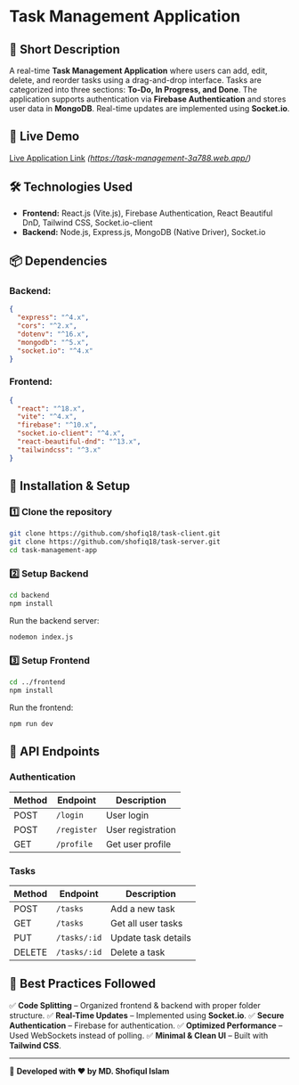 # Task Management Application

## 📌 Short Description
A real-time **Task Management Application** where users can add, edit, delete, and reorder tasks using a drag-and-drop interface. Tasks are categorized into three sections: **To-Do, In Progress, and Done**. The application supports authentication via **Firebase Authentication** and stores user data in **MongoDB**. Real-time updates are implemented using **Socket.io**.

## 🚀 Live Demo

[Live Application Link](#) *(https://task-management-3a788.web.app/)*

## 🛠 Technologies Used
- **Frontend:** React.js (Vite.js), Firebase Authentication, React Beautiful DnD, Tailwind CSS, Socket.io-client
- **Backend:** Node.js, Express.js, MongoDB (Native Driver), Socket.io

## 📦 Dependencies
### **Backend:**
```json
{
  "express": "^4.x",
  "cors": "^2.x",
  "dotenv": "^16.x",
  "mongodb": "^5.x",
  "socket.io": "^4.x"
}
```

### **Frontend:**
```json
{
  "react": "^18.x",
  "vite": "^4.x",
  "firebase": "^10.x",
  "socket.io-client": "^4.x",
  "react-beautiful-dnd": "^13.x",
  "tailwindcss": "^3.x"
}
```

## 🎯 Installation & Setup
### 1️⃣ Clone the repository
```sh
git clone https://github.com/shofiq18/task-client.git
git clone https://github.com/shofiq18/task-server.git
cd task-management-app
```

### 2️⃣ Setup Backend
```sh
cd backend
npm install
```
Run the backend server:
```sh
nodemon index.js
```

### 3️⃣ Setup Frontend
```sh
cd ../frontend
npm install
```
Run the frontend:
```sh
npm run dev
```

## 🔄 API Endpoints
### **Authentication**
| Method | Endpoint        | Description        |
|--------|---------------|-------------------|
| POST   | `/login`      | User login        |
| POST   | `/register`   | User registration |
| GET    | `/profile`    | Get user profile  |

### **Tasks**
| Method | Endpoint        | Description              |
|--------|----------------|--------------------------|
| POST   | `/tasks`       | Add a new task          |
| GET    | `/tasks`       | Get all user tasks      |
| PUT    | `/tasks/:id`   | Update task details     |
| DELETE | `/tasks/:id`   | Delete a task           |

## 📌 Best Practices Followed
✅ **Code Splitting** – Organized frontend & backend with proper folder structure.
✅ **Real-Time Updates** – Implemented using **Socket.io**.
✅ **Secure Authentication** – Firebase for authentication.
✅ **Optimized Performance** – Used WebSockets instead of polling.
✅ **Minimal & Clean UI** – Built with **Tailwind CSS**.


---
🚀 **Developed with ❤️ by MD. Shofiqul Islam**

